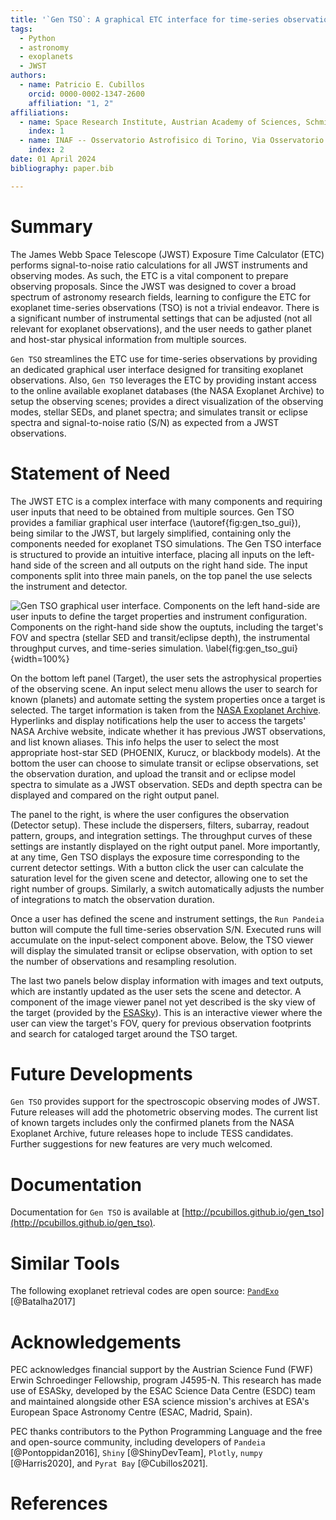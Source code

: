 ```yaml
---
title: '`Gen TSO`: A graphical ETC interface for time-series observations of exoplanets'
tags:
  - Python
  - astronomy
  - exoplanets
  - JWST
authors:
  - name: Patricio E. Cubillos
    orcid: 0000-0002-1347-2600
    affiliation: "1, 2"
affiliations:
  - name: Space Research Institute, Austrian Academy of Sciences, Schmiedlstrasse 6, A-8042, Graz, Austria
    index: 1
  - name: INAF -- Osservatorio Astrofisico di Torino, Via Osservatorio 20, 10025 Pino Torinese, Italy
    index: 2
date: 01 April 2024
bibliography: paper.bib

--- 
```


# Summary

The James Webb Space Telescope (JWST) Exposure Time Calculator (ETC)
performs signal-to-noise ratio calculations for all JWST instruments
and observing modes.  As such, the ETC is a vital component to prepare
observing proposals.  Since the JWST was designed to cover a broad
spectrum of astronomy research fields, learning to configure the ETC
for exoplanet time-series observations (TSO) is not a trivial
endeavor.  There is a significant number of instrumental settings that
can be adjusted (not all relevant for exoplanet observations), and the
user needs to gather planet and host-star physical information from
multiple sources.

`Gen TSO` streamlines the ETC use for time-series observations by
providing an dedicated graphical user interface designed for
transiting exoplanet observations.  Also, `Gen TSO` leverages the ETC
by providing instant access to the online available exoplanet
databases (the NASA Exoplanet Archive) to setup the observing scenes;
provides a direct visualization of the observing modes, stellar SEDs,
and planet spectra; and simulates transit or eclipse spectra and
signal-to-noise ratio (S/N) as expected from a JWST observations.


# Statement of Need

The JWST ETC is a complex interface with many components and requiring
user inputs that need to be obtained from multiple sources.  Gen TSO
provides a familiar graphical user interface
(\autoref{fig:gen_tso_gui}), being similar to the JWST, but largely
simplified, containing only the components needed for exoplanet TSO
simulations.  The Gen TSO interface is structured to provide an
intuitive interface, placing all inputs on the left-hand side of the
screen and all outputs on the right hand side.  The input components
split into three main panels, on the top panel the use selects the
instrument and detector.

![Gen TSO graphical user interface.  Components on the left hand-side are user inputs to define the target properties and instrument configuration.  Components on the right-hand side show the ouptuts, including the target's FOV and spectra (stellar SED and transit/eclipse depth), the instrumental throughput curves, and time-series simulation. \label{fig:gen_tso_gui}](gen_tso_gui){width=100%}


On the bottom left panel (Target), the user sets the astrophysical
properties of the observing scene.  An input select menu allows the
user to search for known (planets) and automate setting the system
properties once a target is selected.  The target information is taken
from the [NASA Exoplanet
Archive](https://exoplanetarchive.ipac.caltech.edu).  Hyperlinks and
display notifications help the user to access the targets' NASA
Archive website, indicate whether it has previous JWST observations,
and list known aliases.  This info helps the user to select the most
appropriate host-star SED (PHOENIX, Kurucz, or blackbody models). At
the bottom the user can choose to simulate transit or eclipse
observations, set the observation duration, and upload the transit and
or eclipse model spectra to simulate as a JWST observation.  SEDs and
depth spectra can be displayed and compared on the right output panel.

The panel to the right, is where the user configures the observation
(Detector setup).  These include the dispersers, filters, subarray,
readout pattern, groups, and integration settings.  The throughput
curves of these settings are instantly displayed on the right output
panel.  More importantly, at any time, Gen TSO displays the exposure
time corresponding to the current detector settings.  With a button
click the user can calculate the saturation level for the given scene
and detector, allowing one to set the right number of groups.
Similarly, a switch automatically adjusts the number of integrations
to match the observation duration.

Once a user has defined the scene and instrument settings, the `Run
Pandeia` button will compute the full time-series observation S/N.
Executed runs will accumulate on the input-select component above.
Below, the TSO viewer will display the simulated transit or eclipse
observation, with option to set the number of observations and
resampling resolution.

The last two panels below display information with images and text
outputs, which are instantly updated as the user sets the scene and
detector.  A component of the image viewer panel not yet described is
the sky view of the target (provided by the
[ESASky](https://www.cosmos.esa.int/web/esdc/esasky-help)).  This is
an interactive viewer where the user can view the target's FOV, query
for previous observation footprints and search for cataloged target
around the TSO target.


# Future Developments

`Gen TSO` provides support for the spectroscopic observing modes of
JWST.  Future releases will add the photometric observing modes.  The
current list of known targets includes only the confirmed planets from
the NASA Exoplanet Archive, future releases hope to include TESS
candidates. Further suggestions for new features are very much
welcomed.


# Documentation

Documentation for `Gen TSO` is available at
[http://pcubillos.github.io/gen_tso](http://pcubillos.github.io/gen_tso).


# Similar Tools

The following exoplanet retrieval codes are open source:
[`PandExo`](https://github.com/natashabatalha/PandExo) [@Batalha2017]


# Acknowledgements


PEC acknowledges financial support by the Austrian Science Fund (FWF)
Erwin Schroedinger Fellowship, program J4595-N.  This research has
made use of ESASky, developed by the ESAC Science Data Centre (ESDC)
team and maintained alongside other ESA science mission's archives at
ESA's European Space Astronomy Centre (ESAC, Madrid, Spain).

PEC thanks contributors to the Python Programming Language and the free
and open-source community, including developers of
`Pandeia` [@Pontoppidan2016], 
`Shiny` [@ShinyDevTeam],
`Plotly`,
`numpy` [@Harris2020], and
`Pyrat Bay` [@Cubillos2021].

# References
